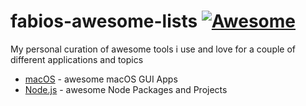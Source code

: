 # fabios-awesome-lists [![Awesome](https://awesome.re/badge-flat.svg)](https://awesome.re)

My personal curation of awesome tools i use and love for a couple of different applications and topics

* [macOS](awesome-macOS.md) - awesome macOS GUI Apps
* [Node.js](/awesome-node.md) - awesome Node Packages and Projects
